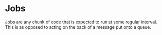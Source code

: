 # Jobs

Jobs are any chunk of code that is expected to run at some regular interval. This is as opposed to acting on the back of a message put onto a queue. 
